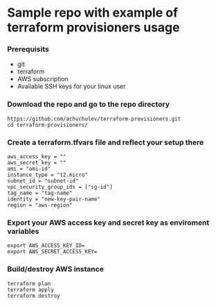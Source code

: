 # Sample repo with example of terraform provisioners usage

### Prerequisits

* git
* terraform
* AWS subscription
* Available SSH keys for your linux user

### Download the repo and go to the repo directory

```
https://github.com/achuchulev/terraform-provisioners.git
cd terraform-provisioners/
```

### Create a terraform.tfvars file and reflect your setup there

```
aws_access_key = ""
aws_secret_key = ""
ami = "ami-id"
instance_type = "t2.micro"
subnet_id = "subnet-id"
vpc_security_group_ids = ["sg-id"]
tag_name = "tag-name"
identity = "new-key-pair-name"
region = "aws-region"
```

### Export your AWS access key and secret key as enviroment variables

```
export AWS_ACCESS_KEY_ID=
export AWS_SECRET_ACCESS_KEY=
```

### Build/destroy AWS instance

```
terraform plan
terraform apply
terraform destroy
```


